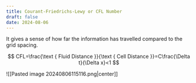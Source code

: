 ```yaml
---
title: Courant-Friedrichs-Lewy or CFL Number
draft: false
date: 2024-08-06
---
```


It gives a sense of how far the information has travelled compared to the grid spacing. 

$$
CFL=\frac{\text { Fluid Distance }}{\text { Cell Distance }}=C\frac{\Delta t}{\Delta x}<1
$$


  ![[Pasted image 20240806115116.png|center]]